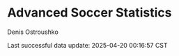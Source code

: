 # Advanced Soccer Statistics
Denis Ostroushko

<!-- gfm -->

Last successful data update: 2025-04-20 00:16:57 CST
